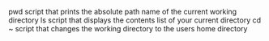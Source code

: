 pwd
script that prints the absolute path name of the current working directory 
ls
script that displays the contents list of your current directory 
cd ~
script that changes the working directory to the users home directory 
